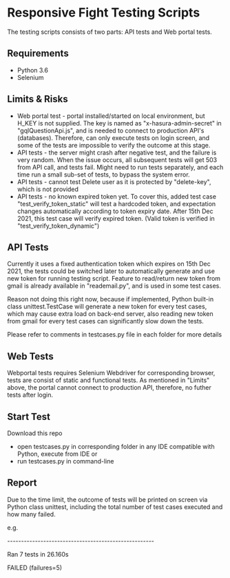 # Responsive Fight Testing Scripts
The testing scripts consists of two parts: API tests and Web portal tests.

## Requirements
- Python 3.6
- Selenium

## Limits & Risks
- Web portal test - portal installed/started on local environment, but H_KEY is not supplied. The key is named as "x-hasura-admin-secret" in "gqlQuestionApi.js", and is needed to connect to production API's (databases). Therefore, can only execute tests on login screen, and some of the tests are impossible to verify the outcome at this stage.
- API tests - the server might crash after negative test, and the failure is very random. When the issue occurs, all subsequent tests will get 503 from API call, and tests fail. Might need to run tests separately, and each time run a small sub-set of tests, to bypass the system error.
- API tests - cannot test Delete user as it is protected by "delete-key", which is not provided
- API tests - no known expired token yet. To cover this, added test case "test_verify_token_static" will test a hardcoded token, and expectation changes automatically according to token expiry date. After 15th Dec 2021, this test case will verify expired token. (Valid token is verified in "test_verify_token_dynamic")


## API Tests
Currently it uses a fixed authentication token which expires on 15th Dec 2021, the tests could be switched later to automatically generate and use new token for running testing script. Feature to read/return new token from gmail is already available in "reademail.py", and is used in some test cases. 

Reason not doing this right now, because if implemented, Python built-in class unittest.TestCase will generate a new token for every test cases, which may cause extra load on back-end server, also reading new token from gmail for every test cases can significantly slow down the tests.

Please refer to comments in testcases.py file in each folder for more details

## Web Tests
Webportal tests requires Selenium Webdriver for corresponding browser, tests are consist of static and functional tests.
As mentioned in "Limits" above, the portal cannot connect to production API, therefore, no futher tests after login.

## Start Test
Download this repo
- open testcases.py in corresponding folder in any IDE compatible with Python, execute from IDE
or
- run testcases.py in command-line

## Report
Due to the time limit, the outcome of tests will be printed on screen via Python class unittest, including the total number of test cases executed and how many failed.

e.g.

\-----------------------------------------------------

Ran 7 tests in 26.160s

FAILED (failures=5)
